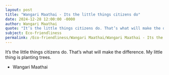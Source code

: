 ```yaml
---
layout: post
title: "Wangari Maathai - Its the little things citizens do"
date: 2024-12-28 12:00:00 -0000
author: Wangari Maathai
quote: "It’s the little things citizens do. That’s what will make the difference. My little thing is planting trees."
subject: Eco-friendliness
permalink: /Eco-friendliness/Wangari Maathai/Wangari Maathai - Its the little things citizens do
---
```


It’s the little things citizens do. That’s what will make the difference. My little thing is planting trees.

- Wangari Maathai
